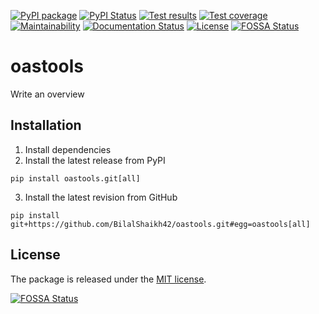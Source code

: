 [![PyPI package](https://img.shields.io/pypi/v/oastools.svg)](https://pypi.python.org/pypi/oastools)
[![PyPI Status](https://img.shields.io/pypi/status/oastools.svg)](https://pypi.python.org/pypi/oastools)
[![Test results](https://circleci.com/gh/bilalshaikh42/OASTools.svg?style=shield&circle-token=None)](https://circleci.com/gh/bilalshaikh42/OASTools)
[![Test coverage](https://codecov.io/gh/bilalshaikh42/oastools/branch/master/graph/badge.svg)](https://codecov.io/gh/bilalshaikh42/oastools)
[![Maintainability](https://api.codeclimate.com/v1/badges/5b7101c87030696e0ef8/maintainability)](https://codeclimate.com/github/bilalshaikh42/OASTools/maintainability)
[![Documentation Status](https://readthedocs.org/projects/oastools/badge/?version=latest)](https://oastools.readthedocs.io/en/latest/?badge=latest)
[![License](https://img.shields.io/github/license/BilalShaikh42/oastools.svg)](LICENSE)
[![FOSSA Status](https://app.fossa.io/api/projects/git%2Bgithub.com%2Fbilalshaikh42%2FOASTools.svg?type=shield)](https://app.fossa.io/projects/git%2Bgithub.com%2Fbilalshaikh42%2FOASTools?ref=badge_shield)

# oastools

Write an overview

## Installation

1. Install dependencies
2. Install the latest release from PyPI

```
pip install oastools.git[all]
```

3. Install the latest revision from GitHub

```
pip install git+https://github.com/BilalShaikh42/oastools.git#egg=oastools[all]
```

## License

The package is released under the [MIT license](LICENSE).


[![FOSSA Status](https://app.fossa.io/api/projects/git%2Bgithub.com%2Fbilalshaikh42%2FOASTools.svg?type=large)](https://app.fossa.io/projects/git%2Bgithub.com%2Fbilalshaikh42%2FOASTools?ref=badge_large)